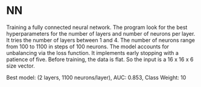 # NN

Training a fully connected neural network. The program look for the best hyperparameters for the number of layers and number of neurons per layer.
It tries the number of layers between 1 and 4. The number of neurons range from 100 to 1100 in steps of 100 neurons. The model accounts for unbalancing via the loss function. It implements early stopping with a patience of five. Before training, the data is flat. So the input is a 16 x 16 x 6 size vector.



Best model: (2 layers, 1100 neurons/layer), AUC: 0.853, Class Weight: 10
